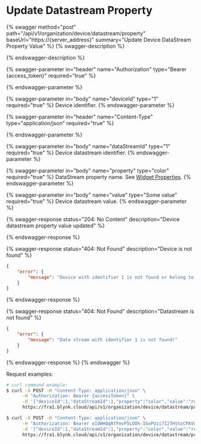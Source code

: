 # Update Datastream Property

{% swagger method="post" path="/api/v1/organization/device/datastream/property" baseUrl="https://{server_address}" summary="Update Device DataStream Property Value" %}
{% swagger-description %}

{% endswagger-description %}

{% swagger-parameter in="header" name="Authorization" type="Bearer {access_token}" required="true" %}

{% endswagger-parameter %}

{% swagger-parameter in="body" name="deviceId" type="1" required="true" %}
Device identifier.
{% endswagger-parameter %}

{% swagger-parameter in="header" name="Content-Type" type="application/json" required="true" %}

{% endswagger-parameter %}

{% swagger-parameter in="body" name="dataStreamId" type="1" required="true" %}
Device datastream identifier.
{% endswagger-parameter %}

{% swagger-parameter in="body" name="property" type="color" required="true" %}
DataStream property name. See [Widget Properties](../../../blynk.edgent-firmware-api/widget-properties.md).
{% endswagger-parameter %}

{% swagger-parameter in="body" name="value" type="Some value" required="true" %}
Device datastream value.
{% endswagger-parameter %}

{% swagger-response status="204: No Content" description="Device datastream property value updated" %}

{% endswagger-response %}

{% swagger-response status="404: Not Found" description="Device is not found" %}
```json
{
    "error": {
        "message": "Device with identifier 1 is not found or belong to another organization."
    }
}
```
{% endswagger-response %}

{% swagger-response status="404: Not Found" description="Datastream is not found" %}
```json
{
    "error": {
        "message": "Data stream with identifier 1 is not found!"
    }
}
```
{% endswagger-response %}
{% endswagger %}

Request examples:

```bash
# curl command example:
$ curl -X POST -H "Content-Type: application/json" \
      -H "Authorization: Bearer {accessToken}" \
      -d '{"deviceId":1,"dataStreamId":1,"property":"color","value":"red"}' \
      https://fra1.blynk.cloud/api/v1/organization/device/datastream/property

$ curl -X POST -H "Content-Type: application/json" \
      -H "Authorization: Bearer eIdWHQqRfFmvP5LDDh-IGxPUzi7I27HthzCPAVmS" \
      -d '{"deviceId":1,"dataStreamId":1,"property":"color","value":"red"}' \
      https://fra1.blynk.cloud/api/v1/organization/device/datastream/property
```
